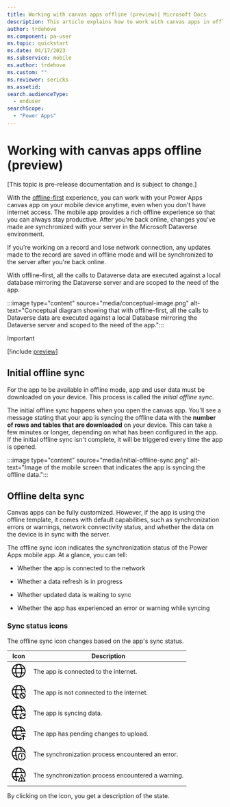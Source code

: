 ```yaml
---
title: Working with canvas apps offline (preview)| Microsoft Docs
description: This article explains how to work with canvas apps in offline mode on your mobile device.
author: trdehove
ms.component: pa-user
ms.topic: quickstart
ms.date: 04/17/2023
ms.subservice: mobile
ms.author: trdehove
ms.custom: ""
ms.reviewer: sericks
ms.assetid: 
search.audienceType: 
  - enduser
searchScope:
  - "Power Apps"
---
```


# Working with canvas apps offline (preview)
[This topic is pre-release documentation and is subject to change.]

With the [offline-first](canvas-mobile-offline-overview.md#mobile-offline-first) experience, you can work with your Power Apps canvas app on your mobile device anytime, even when you don't have internet access. The mobile app provides a rich offline experience so that you can always stay productive. After you're back online, changes you've made are synchronized with your server in the Microsoft Dataverse environment.

If you're working on a record and lose network connection, any updates made to the record are saved in offline mode and will be synchronized to the server after you're back online.

With offline-first, all the calls to Dataverse data are executed against a local database mirroring the Dataverse server and are scoped to the need of the app.

:::image type="content" source="media/conceptual-image.png" alt-text="Conceptual diagram showing that with offline-first, all the calls to Dataverse data are executed against a local Database mirroring the Dataverse server and scoped to the need of the app.":::

> [!Important]
> [!include [preview](../includes/cc-preview-features-definition.md)]

## Initial offline sync

For the app to be available in offline mode, app and user data must be downloaded on your device. This process is called the *initial offline sync*.

The initial offline sync happens when you open the canvas app. You'll see a message stating that your app is syncing the offline data with the **number of rows and tables that are downloaded** on your device. This can take a few minutes or longer, depending on what has been configured in the app. If the initial offline sync isn't complete, it will be triggered every time the app is opened.

:::image type="content" source="media/initial-offline-sync.png" alt-text="Image of the mobile screen that indicates the app is syncing the offline data.":::

## Offline delta sync

Canvas apps can be fully customized. However, if the app is using the offline template, it comes with default capabilities, such as synchronization errors or warnings, network connectivity status, and whether the data on the device is in sync with the server.

The offline sync icon indicates the synchronization status of the Power Apps mobile app. At a glance, you can tell:

-   Whether the app is connected to the network

-   Whether a data refresh is in progress

-   Whether updated data is waiting to sync

-   Whether the app has experienced an error or warning while syncing

### Sync status icons

The offline sync icon changes based on the app's sync status.

| Icon | Description |
|------|--------------|
| ![Icon showing that the app is connected to the internet.](media/connected.png "Icon showing that the app is connected to the internet.")| The app is connected to the internet. |
| ![Icon showing that the app isn't connected to the internet.](media/not-connected.png "Icon showing that the app isn't connected to the internet.") | The app is not connected to the internet. |
| ![Icon showing that the app is syncing data.](media/synching.png "Icon showing that the app is syncing data.") | The app is syncing data. |
| ![Icon showing that the app has pending changes to upload.](media/upload-pending-changes.png "Icon showing that the app has pending changes to upload.") | The app has pending changes to upload. |
| ![Icon showing that the synchronization process encountered an error.](media/error.png "Icon showing that the synchronization process encountered an error.") | The synchronization process encountered an error. |
| ![Icon showing that the synchronization process encountered a warning.](media/warning.png "Icon showing that the synchronization process encountered a warning.") | The synchronization process encountered a warning. |

By clicking on the icon, you get a description of the state.
